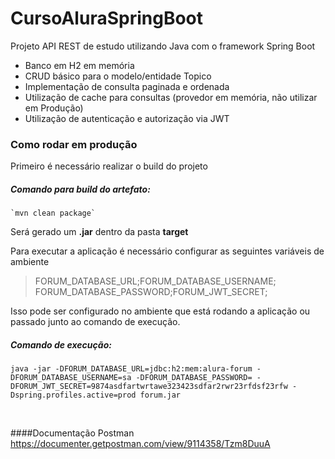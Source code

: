 ﻿# CursoAluraSpringBoot
Projeto API REST de estudo utilizando Java com o framework Spring Boot

- Banco em H2 em memória
- CRUD básico para o modelo/entidade Topico
- Implementação de consulta paginada e ordenada
- Utilização de cache para consultas (provedor em memória, não utilizar em Produção)  
- Utilização de autenticação e autorização via JWT

### Como rodar em produção

Primeiro é necessário realizar o build do projeto

##### Comando para build do artefato:

    `mvn clean package`

Será gerado um **.jar** dentro da pasta **target**

Para executar a aplicação é necessário configurar as seguintes variáveis de ambiente<br>
>FORUM_DATABASE_URL;FORUM_DATABASE_USERNAME;
FORUM_DATABASE_PASSWORD;FORUM_JWT_SECRET;
 
Isso pode ser configurado no ambiente que está rodando a aplicação ou passado junto ao comando de execução.<br>

##### Comando de execução:<br>


    java -jar -DFORUM_DATABASE_URL=jdbc:h2:mem:alura-forum -DFORUM_DATABASE_USERNAME=sa -DFORUM_DATABASE_PASSWORD= -DFORUM_JWT_SECRET=9874asdfartwrtawe323423sdfar2rwr23rfdsf23rfw -Dspring.profiles.active=prod forum.jar
<br>

####Documentação Postman
https://documenter.getpostman.com/view/9114358/Tzm8DuuA

